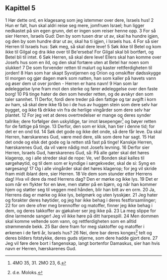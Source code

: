 ## Kapittel 5

1 Hør dette ord, en klagesang som jeg istemmer over dere, Israels hus!
2 Hun er falt, hun skal aldri reise seg mere, jomfruen Israel; hun ligger nedkastet på sin egen grunn, det er ingen som reiser henne opp.
3 For så sier Herren, Israels Gud: Den by som tusen drar ut av, skal ha hundre igjen, og den by som hundre drar ut av, skal ha ti igjen, i Israels hus.
4 For så sier Herren til Israels hus: Søk meg, så skal dere leve!
5 Søk ikke til Betel og kom ikke til Gilgal og dra ikke over til Be'erseba! For Gilgal skal bli bortført, og Betel bli til intet.
6 Søk Herren, så skal dere leve! Ellers skal han komme over Josefs hus som en ild, og den skal fortære uten at Betel har noen som slukker!
7 De som forvender retten til malurt og kaster rettferdigheten til jorden!
8 Han som har skapt Syvstjernen og Orion og omskifter dødsskygge til morgen og gjør dagen mørk som natten, han som kaller på havets vann og øser dem ut over jorden - Herren er hans navn!
9 Han som lar ødeleggelse lyne fram mot den sterke og fører ødeleggelse over den faste borg!
10 På tinge hater de den som hevder retten, og de avskyr den som taler sannhet.
11 Derfor, fordi dere treder på den fattige og tar avgift i korn av ham, så skal dere ikke få bo i de hus av huggen stein som dere selv har bygget, og ikke få drikke vin fra de herlige vingårder som dere selv har plantet.
12 For jeg vet at deres overtredelser er mange og deres synder tallrike; dere forfølger den uskyldige, tar imot løsepenger[^1] og bøyer retten for de fattige på tinge.
13 Derfor, den som er klok, han tier i denne tid; for det er en ond tid.
14 Søk det gode og ikke det onde, så dere får leve. Da skal Herren, hærskarenes Gud, være med dere, slik som dere har sagt.
15 Hat det onde og elsk det gode og la retten stå fast på tinge! Kanskje Herren, hærskarenes Gud, da vil være nådig mot Josefs levning.
16 Derfor sier Herren, Israels Gud, hærskarenes Gud, så: På alle gater skal det høres klagerop, og i alle streder skal de rope: Ve, ve! Bonden skal kalles til sørgehøytid, og til dem som er kyndige i sørgekveder, skal de si: Syng en sørgesang!
17 Og i alle vingårder skal det høres klagerop; for jeg vil skride fram midt iblant dere, sier Herren.
18 Ve dem som stunder etter Herrens dag! Hva vil dere da med Herrens dag? Den er mørke og ikke lys.
19 Det er som når en flykter for en løve, men støter på en bjørn, og når han kommer hjem og støtter seg til veggen med hånden, blir han bitt av en orm.
20 Ja, Herrens dag er mørke og ikke lys, belgmørk og uten lysskjær.
21 Jeg hater og forakter deres høytider, og jeg har ikke behag i deres festforsamlinger;
22 for om dere ofrer meg brennoffer og matoffer, finner jeg ikke behag i dem, og deres takkoffer av gjøkalver ser jeg ikke på.
23 La meg slippe for dine larmende sanger! Jeg vil ikke høre på ditt harpespill.
24 Men dommen skal komme veltende som vann, og rettferdigheten som en alltid strømmende bekk.
25 Bar dere fram for meg slaktoffer og matoffer i ørkenen i de førti år, Israels hus?
26 Nei, dere bar deres konges[^2] telt og deres bilders fotstykke, deres guds stjerne, som dere hadde gjort dere.
27 Jeg vil føre dere bort i fangenskap, langt bortenfor Damaskus, sier han hvis navn er Herren, hærskarenes Gud.

[^1]:  4MO 35, 31. 2MO 23, 6.
[^2]:  d.e. Moloks.
